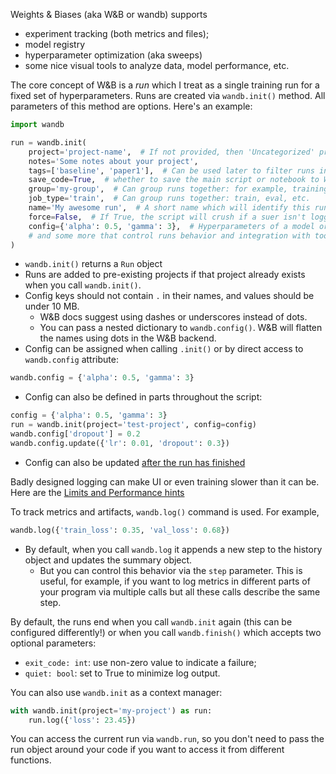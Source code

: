 Weights & Biases (aka W&B or wandb) supports
* experiment tracking (both metrics and files);
* model registry
* hyperparameter optimization (aka sweeps)
* some nice visual tools to analyze data, model performance, etc.



The core concept of W&B is a *run* which I treat as a single training run for a fixed set of hyperparameters. Runs are
created via `wandb.init()` method. All parameters of this method are options. Here's an example:
```python
import wandb

run = wandb.init(
    project='project-name',  # If not provided, then 'Uncategorized' project will be used. Each project has its own page in the UI
    notes='Some notes about your project',
    tags=['baseline', 'paper1'],  # Can be used later to filter runs in the UI
    save_code=True,  # whether to save the main script or notebook to W&B
    group='my-group',  # Can group runs together: for example, training on each fold of cross-validation
    job_type='train',  # Can group runs together: train, eval, etc.
    name='My awesome run',  # A short name which will identify this run in the UI
    force=False,  # If True, the script will crush if a suer isn't logged in to W&B
    config={'alpha': 0.5, 'gamma': 3},  # Hyperparameters of a model or settings for a data preprocessing job
    # and some more that control runs behavior and integration with tools like TensorBoard and OpenAI Gym
)
```
* `wandb.init()` returns a `Run` object
* Runs are added to pre-existing projects if that project already exists when you call `wandb.init()`.
* Config keys should not contain `.` in their names, and values should be under 10 MB.
  * W&B docs suggest using dashes or underscores instead of dots.
  * You can pass a nested dictionary to `wandb.config()`. W&B will flatten the names using dots in the W&B backend.
* Config can be assigned when calling `.init()` or by direct access to `wandb.config` attribute:
```python
wandb.config = {'alpha': 0.5, 'gamma': 3}
```
* Config can also be defined in parts throughout the script:
```python
config = {'alpha': 0.5, 'gamma': 3}
run = wandb.init(project='test-project', config=config)
wandb.config['dropout'] = 0.2
wandb.config.update({'lr': 0.01, 'dropout': 0.3})
```
* Config can also be updated [after the run has finished](https://docs.wandb.ai/guides/track/config#set-the-configuration-after-your-run-has-finished)


Badly designed logging can make UI or even training slower than it can be. Here are the
[Limits and Performance hints](https://docs.wandb.ai/guides/track/limits)


To track metrics and artifacts, `wandb.log()` command is used. For example,
```python
wandb.log({'train_loss': 0.35, 'val_loss': 0.68})
```
* By default, when you call `wandb.log` it appends a new step to the history object and updates the summary object.
  * But you can control this behavior via the `step` parameter. This is useful, for example, if you want to log metrics
  in different parts of your program via multiple calls but all these calls describe the same step.


By default, the runs end when you call `wandb.init` again (this can be configured differently!)
or when you call `wandb.finish()` which accepts two optional parameters:
* `exit_code: int`: use non-zero value to indicate a failure;
* `quiet: bool`: set to True to minimize log output.

You can also use `wandb.init` as a context manager:
```python
with wandb.init(project='my-project') as run:
    run.log({'loss': 23.45})
```


You can access the current run via `wandb.run`, so you don't need to pass the run object around your code if you want to
access it from different functions.
